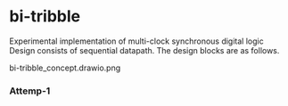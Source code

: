 # bi-tribble
Experimental implementation of multi-clock synchronous digital logic
Design consists of sequential datapath. The design blocks are as follows.

 
 bi-tribble_concept.drawio.png
 
 
### Attemp-1

